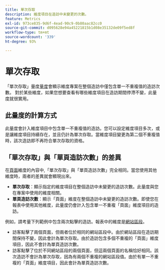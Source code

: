 ```yaml
---
title: 單次存取
description: 維度項目在造訪中未變更的次數。
feature: Metrics
exl-id: 973ce835-9d6f-4ead-90c9-0b80aac82cc0
source-git-commit: d095628e94a45221815b1d08e35132de09f5ed8f
workflow-type: tm+mt
source-wordcount: '339'
ht-degree: 93%

---
```


# 單次存取

「單次存取」量度[量度](overview.md)會顯示維度專案在整個造訪中僅包含單一不重複值的造訪次數。 對於某些維度，如果您想要查看有哪些維度項目在造訪期間停滯不變，此量度就很實用。

## 此量度的計算方式

此量度會計入維度項目中包含單一不重複值的造訪。您可以設定維度項目多次，或是讓維度項目持續存在，並且仍計為單次存取。當維度項目變更為第二個不重複值時，該次造訪即不再符合單次存取的資格。

## 「單次存取」與「單頁造訪次數」的差異

在[頁面](../dimensions/page.md)維度的內容中,「單次存取」與「單頁造訪次數」完全相同。當您使用其他維度時，兩者的差異就會顯現出來。

* **單次存取**：顯示指定的維度項目在整個造訪中未變更的造訪次數。此量度與您在專案中使用的維度相關。
* **單頁造訪次數**：顯示「頁面」維度在整個造訪中未變更的造訪次數。即使您在報表中使用其他維度，此量度仍會計入包含單一不重複「頁面」維度項目的造訪。

例如，請考量下列範例中包含兩次點擊的造訪。報表中的維度是[網站區段](../dimensions/site-section.md)。

* 訪客點擊了兩個頁面，但兩者位於相同的網站區段中。由於網站區段在造訪期間保持不變，因此會計為單次存取。由於造訪包含多個不重複的「頁面」維度項目，因此不會計為單頁造訪次數。
* 訪客點擊了位於不同網站區段的兩個頁面，但這兩個頁面的名稱恰好相同。該次造訪不會計為單次存取，因為有兩個不重複的網站區段值。由於有單一不重複的「頁面」維度項目，因此會計為單頁造訪次數。
